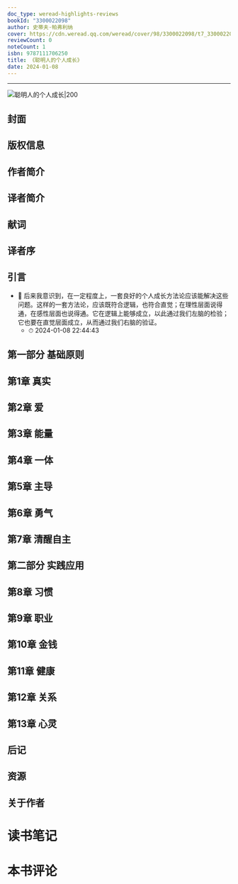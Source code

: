 ```yaml
---
doc_type: weread-highlights-reviews
bookId: "3300022098"
author: 史蒂夫·帕弗利纳
cover: https://cdn.weread.qq.com/weread/cover/98/3300022098/t7_3300022098.jpg
reviewCount: 0
noteCount: 1
isbn: 9787111706250
title: 《聪明人的个人成长》
date: 2024-01-08
---
```


---

![ 聪明人的个人成长|200](https://cdn.weread.qq.com/weread/cover/98/3300022098/t7_3300022098.jpg)


## 封面

## 版权信息

## 作者简介

## 译者简介

## 献词

## 译者序

## 引言


- 📌 后来我意识到，在一定程度上，一套良好的个人成长方法论应该能解决这些问题。这样的一套方法论，应该既符合逻辑，也符合直觉；在理性层面说得通，在感性层面也说得通。它在逻辑上能够成立，以此通过我们左脑的检验；它也要在直觉层面成立，从而通过我们右脑的验证。 
    - ⏱ 2024-01-08 22:44:43 
## 第一部分 基础原则

## 第1章 真实

## 第2章 爱

## 第3章 能量

## 第4章 一体

## 第5章 主导

## 第6章 勇气

## 第7章 清醒自主

## 第二部分 实践应用

## 第8章 习惯

## 第9章 职业

## 第10章 金钱

## 第11章 健康

## 第12章 关系

## 第13章 心灵

## 后记

## 资源

## 关于作者


# 读书笔记


# 本书评论
